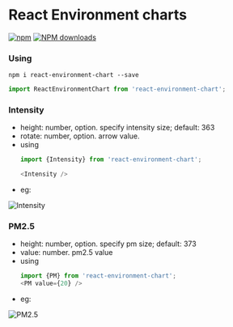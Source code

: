 # React Environment charts
[![npm](https://img.shields.io/npm/v/react-environment-chart.svg?maxAge=2592000?style=plastic)](https://www.npmjs.com/package/react-environment-chart)
[![NPM downloads](http://img.shields.io/npm/dm/react-environment-chart.svg?style=flat-square)](https://npmjs.org/package/react-environment-chart)

### Using

`npm i react-environment-chart --save`

```javascript
import ReactEnvironmentChart from 'react-environment-chart';
```

### Intensity
* height: number, option. specify intensity size; default: 363
* rotate: number, option. arrow value.
* using
  ```javascript
  import {Intensity} from 'react-environment-chart';

  <Intensity />
  ```
* eg:

![Intensity](https://static.oschina.net/uploads/img/201712/10171113_DnD4.png)

### PM2.5
* height: number, option. specify pm size; default: 373
* value: number. pm2.5 value
* using
  ```javascript
  import {PM} from 'react-environment-chart';
  <PM value={20} />
  ```
* eg:

![PM2.5](https://static.oschina.net/uploads/img/201712/10171034_N6W0.png)
